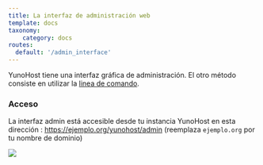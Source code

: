 ```yaml
---
title: La interfaz de administración web
template: docs
taxonomy:
    category: docs
routes:
  default: '/admin_interface'
---
```


YunoHost tiene una interfaz gráfica de administración. El otro método consiste en utilizar la [linea de comando](/commandline).

### Acceso

La interfaz admin está accesible desde tu instancia YunoHost en esta dirección : <https://ejemplo.org/yunohost/admin> (reemplaza `ejemplo.org` por tu nombre de dominio)

![](/img/webadmin.jpg)
